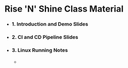 # **Rise 'N' Shine** Class Material

- ### 1. Introduction and Demo Slides

- ### 2. CI and CD Pipeline Slides

- ### 3. Linux Running Notes

    - ####  